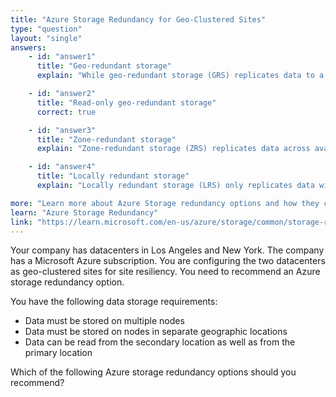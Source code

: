 ```yaml
---
title: "Azure Storage Redundancy for Geo-Clustered Sites"
type: "question"
layout: "single"
answers:
    - id: "answer1"
      title: "Geo-redundant storage"
      explain: "While geo-redundant storage (GRS) replicates data to a secondary region, it does not provide read access to the data in the secondary location. This does not meet the requirement for data to be readable from the secondary location."

    - id: "answer2"
      title: "Read-only geo-redundant storage"
      correct: true

    - id: "answer3"
      title: "Zone-redundant storage"
      explain: "Zone-redundant storage (ZRS) replicates data across availability zones within a single region. This does not meet the requirement for data to be stored in separate geographic locations."

    - id: "answer4"
      title: "Locally redundant storage"
      explain: "Locally redundant storage (LRS) only replicates data within a single data center. This does not meet the requirements for data to be stored in separate geographic locations."

more: "Learn more about Azure Storage redundancy options and how they can help protect your data."
learn: "Azure Storage Redundancy"
link: "https://learn.microsoft.com/en-us/azure/storage/common/storage-redundancy"
---
```

Your company has datacenters in Los Angeles and New York. The company has a Microsoft Azure subscription.
You are configuring the two datacenters as geo-clustered sites for site resiliency.
You need to recommend an Azure storage redundancy option.

You have the following data storage requirements:
- Data must be stored on multiple nodes
- Data must be stored on nodes in separate geographic locations
- Data can be read from the secondary location as well as from the primary location

Which of the following Azure storage redundancy options should you recommend?

